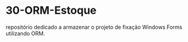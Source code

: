 # 30-ORM-Estoque
repositório dedicado a armazenar o projeto de fixação Windows Forms utilizando ORM.
